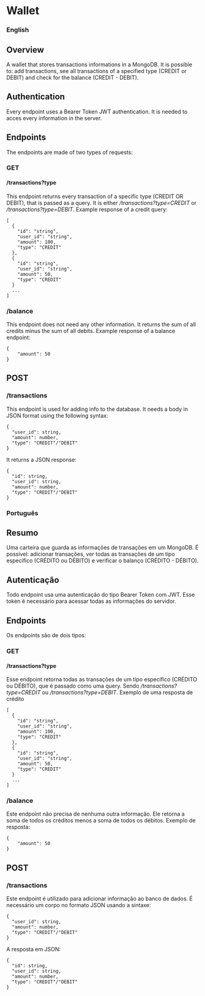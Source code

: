# Wallet

### English

## Overview

A wallet that stores transactions informations in a MongoDB. It is possible to: add transactions, see all transactions of a specified type (CREDIT or DEBIT) and check for the balance (CREDIT - DEBIT).

## Authentication

Every endpoint uses a Bearer Token JWT authentication. It is needed to acces every information in the server.

## Endpoints

The endpoints are made of two types of requests:

### GET

#### **/transactions?type**

This endpoint returns every transaction of a specific type (CREDIT OR DEBIT), that is passed as a query. It is either _/transactions?type=CREDIT_ or _/transactions?type=DEBIT_.
Example response of a credit query:

```
[
  {
    "id": "string",
    "user_id": "string",
    "amount": 100,
    "type": "CREDIT"
  },
  {
    "id": "string",
    "user_id": "string",
    "amount": 50,
    "type": "CREDIT"
  }
  ...
]
```

### **/balance**

This endpoint does not need any other information. It returns the sum of all credits minus the sum of all debits.
Example response of a balance endpoint:

```
{
	"amount": 50
}
```

## POST

### **/transactions**

This endpoint is used for adding info to the database. It needs a body in JSON format using the following syntax:

```
{
  "user_id": string,
  "amount": number,
  "type": "CREDIT"/"DEBIT"
}
```

It returns a JSON response:

```
{
  "id": string,
  "user_id": string,
  "amount": number,
  "type": "CREDIT"/"DEBIT"
}
```

### Português

## Resumo

Uma carteira que guarda as informações de transações em um MongoDB. É possível: adicionar transações, ver todas as transações de um tipo específico (CRÉDITO ou DÉBITO) e verificar o balanço (CRÉDITO - DÉBITO).

## Autenticação

Todo endpoint usa uma autenticação do tipo Bearer Token com JWT. Esse token é necessário para acessar todas as informações do servidor.

## Endpoints

Os endpoints são de dois tipos:

### GET

#### **/transactions?type**

Esse endpoint retorna todas as transações de um tipo específico (CRÉDITO ou DÉBITO), que é passado como uma query. Sendo _/transactions?type=CREDIT_ ou _/transactions?type=DEBIT_.
Exemplo de uma resposta de crédito

```
[
  {
    "id": "string",
    "user_id": "string",
    "amount": 100,
    "type": "CREDIT"
  },
  {
    "id": "string",
    "user_id": "string",
    "amount": 50,
    "type": "CREDIT"
  }
  ...
]
```

### **/balance**

Este endpoint não precisa de nenhuma outra informação. Ele retorna a soma de todos os créditos menos a soma de todos os débitos.
Exemplo de resposta:

```
{
	"amount": 50
}
```

## POST

### **/transactions**

Este endpoint é utilizado para adicionar informação ao banco de dados. É necessário um corpo no formato JSON usando a sintaxe:

```
{
  "user_id": string,
  "amount": number,
  "type": "CREDIT"/"DEBIT"
}
```

A resposta em JSON:

```
{
  "id": string,
  "user_id": string,
  "amount": number,
  "type": "CREDIT"/"DEBIT"
}
```
